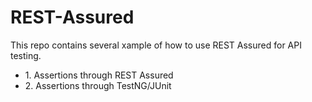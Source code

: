 # REST-Assured
This repo contains several xample of how to use REST Assured for API testing.
<UL>
<LI>1. Assertions through REST Assured</LI>
<LI>2. Assertions through TestNG/JUnit</LI>
</UL>
